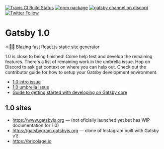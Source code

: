 [![Travis CI Build Status](https://travis-ci.org/gatsbyjs/gatsby.svg?branch=master)](https://travis-ci.org/gatsbyjs/gatsby)
[![npm package](https://img.shields.io/npm/v/gatsby.svg?style=flat-square)](https://www.npmjs.org/package/gatsby)
[![gatsby channel on discord](https://img.shields.io/badge/discord-gatsby%40reactiflux-738bd7.svg?style=flat-square)](https://discord.gg/0ZcbPKXt5bVoxkfV)
[![Twitter Follow](https://img.shields.io/twitter/follow/gatsbyjs.svg?style=social)](https://twitter.com/gatsbyjs)

# Gatsby 1.0

⚛️📄🚀 Blazing fast React.js static site generator

1.0 is close to being finished! Come help test and develop the remaining features.
There's a list of remaining work in the umbrella issue. Hop on Discord to ask
get context on where you can help out. Check out the contributor guide for
how to setup your Gatsby development environment.

* [1.0 intro issue](https://github.com/gatsbyjs/gatsby/issues/419)
* [1.0 umbrella issue](https://github.com/gatsbyjs/gatsby/issues/796)
* [Guide to getting started with developing on Gatsby core](https://www.gatsbyjs.org/docs/how-to-contribute/)

## 1.0 sites

* https://www.gatsbyjs.org — (not oficially launched yet but has WIP documentation for 1.0)
* https://gatsbygram.gatsbyjs.org — clone of Instagram built with Gatsby v1!
* https://bricolage.io
